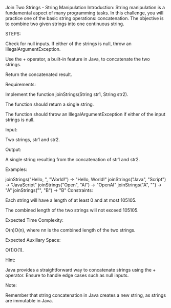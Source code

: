 Join Two Strings - String Manipulation
Introduction: String manipulation is a fundamental aspect of many programming tasks. In this challenge, you will practice one of the basic string operations: concatenation. The objective is to combine two given strings into one continuous string.

STEPS:

Check for null inputs. If either of the strings is null, throw an IllegalArgumentException.

Use the + operator, a built-in feature in Java, to concatenate the two strings.

Return the concatenated result.

Requirements:

Implement the function joinStrings(String str1, String str2).

The function should return a single string.

The function should throw an IllegalArgumentException if either of the input strings is null.

Input:

Two strings, str1 and str2.

Output:

A single string resulting from the concatenation of str1 and str2.

Examples:

joinStrings("Hello, ", "World!") -> "Hello, World!"
joinStrings("Java", "Script") -> "JavaScript"
joinStrings("Open", "AI") -> "OpenAI"
joinStrings("A", "") -> "A"
joinStrings("", "B") -> "B"
Constraints:

Each string will have a length of at least 0 and at most 105105.

The combined length of the two strings will not exceed 105105.

Expected Time Complexity:

O(n)O(n), where nn is the combined length of the two strings.

Expected Auxiliary Space:

O(1)O(1).

Hint:

Java provides a straightforward way to concatenate strings using the + operator. Ensure to handle edge cases such as null inputs.

Note:

Remember that string concatenation in Java creates a new string, as strings are immutable in Java.